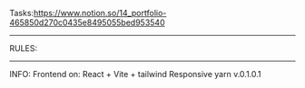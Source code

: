Tasks:https://www.notion.so/14_portfolio-465850d270c0435e8495055bed953540

---

RULES:

---

INFO:
Frontend on:
React + Vite + tailwind
Responsive
yarn
v.0.1.0.1
